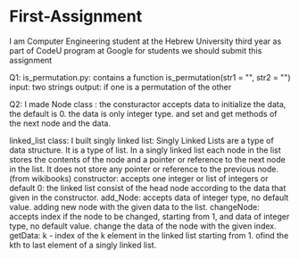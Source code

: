 # First-Assignment
I am Computer Engineering student at the Hebrew University third year
as part of CodeU program at Google for students we should submit this assignment

Q1:
is_permutation.py:
contains a function is_permutation(str1 = "", str2 = "")
input: two strings
output: if one is a permutation of the other

Q2:
I made Node class :
the consturactor accepts data to initialize the data, the default is 0.
the data is only integer type.
and set and get methods of the next node and the data.

linked_list class:
I built singly linked list:
Singly Linked Lists are a type of data structure. It is a type of list. In a singly linked list each node in the list stores the contents of the node and a pointer or reference to the next node in the list. It does not store any pointer or reference to the previous node.
(from wikibooks)
constructor:
accepts one integer or list of integers or default 0:
the linked list consist of the head node according to the data that given in the constructor.
add_Node: 
accepts data of integer type, no default value.
adding new node with the given data to the list.
changeNode:
accepts index if the node to be changed, starting from 1, and data of integer type, no default value.
change the data of the node with the given index.
getData:
k - index of the k element in the linked list starting from 1.
ofind the kth to last element of a singly linked list.


